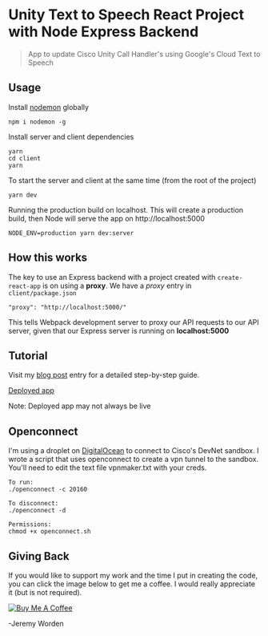 # Unity Text to Speech React Project with Node Express Backend

> App to update Cisco Unity Call Handler's using Google's Cloud Text to Speech

## Usage

Install [nodemon](https://github.com/remy/nodemon) globally

```
npm i nodemon -g
```

Install server and client dependencies

```
yarn
cd client
yarn
```

To start the server and client at the same time (from the root of the project)

```
yarn dev
```

Running the production build on localhost. This will create a production build, then Node will serve the app on http://localhost:5000

```
NODE_ENV=production yarn dev:server
```

## How this works

The key to use an Express backend with a project created with `create-react-app` is on using a **proxy**. We have a _proxy_ entry in `client/package.json`

```
"proxy": "http://localhost:5000/"
```

This tells Webpack development server to proxy our API requests to our API server, given that our Express server is running on **localhost:5000**

## Tutorial

Visit my [blog post](https://medium.com/@jeremyworden/using-apis-to-automate-cisco-s-unity-connection-call-handlers-9ad71b1d973f) entry for a detailed step-by-step guide.

[Deployed app](http://ocean.automate.builders/)

Note: Deployed app may not always be live

## Openconnect

I'm using a droplet on [DigitalOcean](https://www.digitalocean.com/) to connect to Cisco's DevNet sandbox. I wrote a script that uses openconnect to create a vpn tunnel to the sandbox. You'll need to edit the text file vpnmaker.txt with your creds.

```
To run:
./openconnect -c 20160

To disconnect:
./openconnect -d

Permissions:
chmod +x openconnect.sh
```

## Giving Back

If you would like to support my work and the time I put in creating the code, you can click the image below to get me a coffee. I would really appreciate it (but is not required).

[![Buy Me A Coffee](https://www.buymeacoffee.com/assets/img/custom_images/black_img.png)](https://www.buymeacoffee.com/automatebldrs)

-Jeremy Worden
